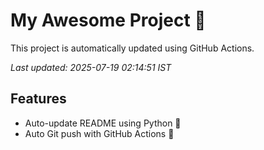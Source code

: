 # My Awesome Project 🚀

This project is automatically updated using GitHub Actions.

_Last updated: 2025-07-19 02:14:51 IST_

## Features
- Auto-update README using Python 🐍
- Auto Git push with GitHub Actions 🤖

